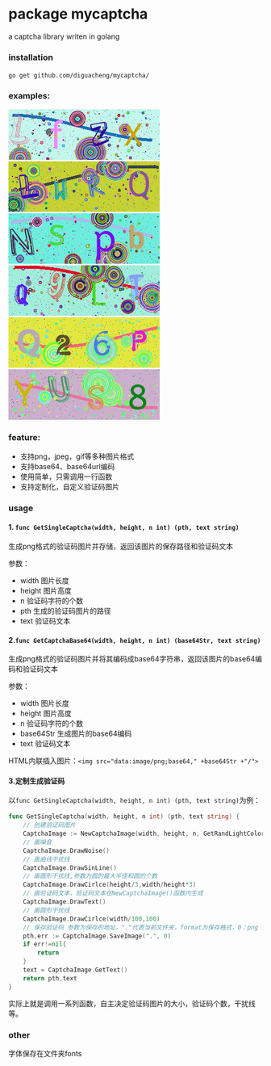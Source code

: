 # package mycaptcha

a captcha library writen in golang

### installation

`go get github.com/diguacheng/mycaptcha/`

### examples:

![LfzX](./image/LfzX.png)![lwRQ](./image/lwRQ.png)
![nspb](./image/nspb.png)![q9LT](./image/q9LT.png)
![Q26P](./image/Q26P.png)![YUs8](./image/YUs8.png)


### feature:

- 支持png，jpeg，gif等多种图片格式
- 支持base64、base64url编码
- 使用简单，只需调用一行函数
- 支持定制化，自定义验证码图片

### usage

#### 1. `func GetSingleCaptcha(width, height, n int) (pth, text string)`

生成png格式的验证码图片并存储，返回该图片的保存路径和验证码文本

参数：

- width 图片长度
- height 图片高度
- n 验证码字符的个数
- pth 生成的验证码图片的路径
- text 验证码文本

#### 2.`func GetCaptchaBase64(width, height, n int) (base64Str, text string)`

生成png格式的验证码图片并将其编码成base64字符串，返回该图片的base64编码和验证码文本

参数：

- width 图片长度
- height 图片高度
- n 验证码字符的个数
- base64Str 生成图片的base64编码
- text 验证码文本

HTML内联插入图片：`<img src="data:image/png;base64," +base64Str +"/">`

#### 3.定制生成验证码

以`func GetSingleCaptcha(width, height, n int) (pth, text string)`为例：

```go
func GetSingleCaptcha(width, height, n int) (pth, text string) {
    // 创建验证码图片
	CaptchaImage := NewCaptchaImage(width, height, n, GetRandLightColor())
    // 画噪音
	CaptchaImage.DrawNoise()
   	// 画曲线干扰线
	CaptchaImage.DrawSinLine()
    // 画圆形干扰线,参数为圆的最大半径和圆的个数
	CaptchaImage.DrawCirlce(height/3,width/height*3)
    // 画验证码文本，验证码文本在NewCaptchaImage()函数内生成
	CaptchaImage.DrawText()
    // 画圆形干扰线
	CaptchaImage.DrawCirlce(width/100,100)
    // 保存验证码 参数为保存的地址，"."代表当前文件夹，format为保存格式，0：png 1：jpeg；2:gif,默认png
	pth,err := CaptchaImage.SaveImage(".", 0)
	if err!=nil{
		return
	}
    text = CaptchaImage.GetText()
	return pth,text
}
```

实际上就是调用一系列函数，自主决定验证码图片的大小，验证码个数，干扰线等。



### other

字体保存在文件夹fonts